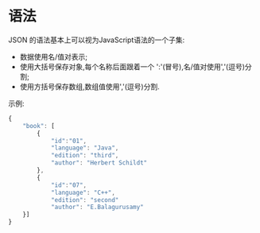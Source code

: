 # 语法

JSON 的语法基本上可以视为JavaScript语法的一个子集:

* 数据使用名\/值对表示;
* 使用大括号保存对象,每个名称后面跟着一个 ':'\(冒号\),名\/值对使用','\(逗号\)分割;
* 使用方括号保存数组,数组值使用','\(逗号\)分割.

示例:
```js
{
    "book": [
        {
            "id":"01",
            "language": "Java",
            "edition": "third",
            "author": "Herbert Schildt"
        },
        {
            "id":"07",
            "language": "C++",
            "edition": "second"
            "author": "E.Balagurusamy"
    }]
}
```

